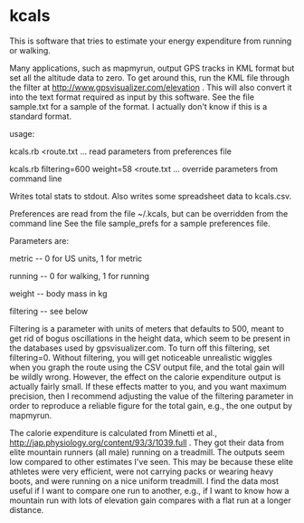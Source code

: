kcals
=====

This is software that tries to estimate your energy expenditure from
running or walking. 

Many applications, such as mapmyrun, output GPS tracks in KML format but set all the altitude data to
zero. To get around this, run the KML file through the filter at
http://www.gpsvisualizer.com/elevation . This will also convert it into the text
format required as input by  this software. See the file
sample.txt for a sample of the format. I actually don't know if this is
a standard format.

usage:

   kcals.rb <route.txt ... read parameters from preferences file

   kcals.rb filtering=600 weight=58 <route.txt ... override parameters from command line

Writes total stats to stdout. Also writes some spreadsheet data to 
kcals.csv.

Preferences are read from the file ~/.kcals, but can be overridden from the command line
See the file sample_prefs for a sample preferences file.

Parameters are:

  metric -- 0 for US units, 1 for metric

  running -- 0 for walking, 1 for running

  weight -- body mass in kg

  filtering -- see below

Filtering is a parameter with units of meters that defaults to 500, meant to get rid of bogus
oscillations in the height data, which seem to be present in the databases used by
gpsvisualizer.com. To turn off this filtering, set filtering=0.
Without filtering, you will get noticeable unrealistic wiggles when you graph
the route using the CSV output file, and the total gain will be wildly wrong. However, the
effect on the calorie expenditure output is actually fairly small.
If these effects matter to you, and you want maximum precision, then
I recommend adjusting the value of the filtering parameter in order to reproduce a reliable
figure for the total gain, e.g., the one output by mapmyrun.

The calorie expenditure is calculated from Minetti et al., http://jap.physiology.org/content/93/3/1039.full .
They got their data from elite mountain runners (all male) running on a treadmill.
The outputs seem low compared to other estimates I've seen. This may be because these
elite athletes were very efficient, were not carrying packs or wearing heavy boots, and
were running on a nice uniform treadmill. I find the data most useful if I want to compare
one run to another, e.g., if I want to know how a mountain run with lots of elevation gain
compares with a flat run at a longer distance.
